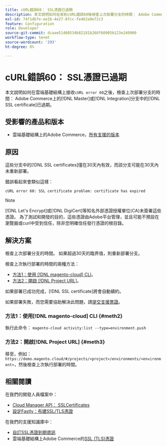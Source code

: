 ```yaml
---
title: cURL錯誤60： SSL憑證已過期
description: 本文說明如何在收到cURL錯誤60後檢查上次部署分支的時間： Adobe Commerce雲端基礎結構上的主要或整合分支中的SSL憑證已過期。
exl-id: 74f1db7e-ee2b-4e27-8fcc-fe462a9e72c3
feature: Configuration
role: Developer
source-git-commit: dcaae51408534b82181b268f60905b123e240900
workflow-type: tm+mt
source-wordcount: '293'
ht-degree: 0%

---
```


# cURL錯誤60： SSL憑證已過期

本文說明如何在雲端基礎結構上接收`cURL error 60`之後，檢查上次部署分支的時間： Adobe Commerce上的[!DNL Master]或[!DNL Integration]分支中的[!DNL SSL certificate]已過期。

## 受影響的產品和版本

* 雲端基礎結構上的Adobe Commerce，[所有支援的版本](https://magento.com/sites/default/files/magento-software-lifecycle-policy.pdf)

## 原因

這些分支中的[!DNL SSL certificates]僅在30天內有效，而該分支可能在30天內未重新部署。

錯誤看起來會類似這樣：

```cURL
cURL error 60: SSL certificate problem: certificate has expired
```

>[!NOTE]
>
>[!DNL Let's Encrypt]或[!DNL DigiCert]等知名外部憑證授權單位(CA)未簽署這些憑證。 為了測試和開發的目的，這些憑證由Adobe平台管理，並且可能不預設在瀏覽器或curl中受到信任，除非您明確信任發行憑證的根目錄。

## 解決方案

檢查上次部署分支的時間。 如果超過30天的臨界值，則重新部署分支。

檢查上次執行部署的時間的兩種方法：

* [方法1：使用 [!DNL magento-cloud] CLI](#meth2)。
* [方法2：開啟 [!DNL Project URL]](#meth3)。

如果部署已成功完成，[!DNL SSL certificate]將會自動續約。

如果部署失敗，而您需要協助解決此問題，請[提交支援票證](https://experienceleague.adobe.com/docs/commerce-knowledge-base/kb/help-center-guide/magento-help-center-user-guide.html#submit-ticket)。

### 方法1：使用[!DNL magento-cloud] CLI {#meth2}

執行此命令： `magento-cloud activity:list --type=environment.push`

### 方法2：開啟[!DNL Project URL] {#meth3}

移至，例如： `https://demo.magento.cloud/#/projects/<project>/environments/<environment>`，然後檢查上次執行部署的時間。

## 相關閱讀

在我們的開發人員檔案中：

* [Cloud Manager API： SSLCertificates](https://developer.adobe.com/experience-cloud/cloud-manager/reference/api/#tag/SSLCertificates)
* [設定Fastly：布建SSL/TLS憑證](https://experienceleague.adobe.com/en/docs/commerce-cloud-service/user-guide/cdn/setup-fastly/fastly-configuration#provision-ssltls-certificates)

在我們的支援知識庫中：

* [自訂SSL憑證到期資訊](https://experienceleague.adobe.com/docs/commerce-knowledge-base/kb/troubleshooting/miscellaneous/custom-ssl-certificate-expiration-information.html)
* 雲端基礎結構上Adobe Commerce的[SSL (TLS)憑證](https://experienceleague.adobe.com/docs/commerce-knowledge-base/kb/how-to/ssl-tls-certificates-for-magento-commerce-cloud-faq.html)
